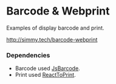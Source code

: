 # Barcode & Webprint

Examples of display barcode and print.

http://simmy.tech/barcode-webprint

### Dependencies
* Barcode used [JsBarcode](https://github.com/lindell/JsBarcode).
* Print used [ReactToPrint](https://github.com/gregnb/react-to-print).